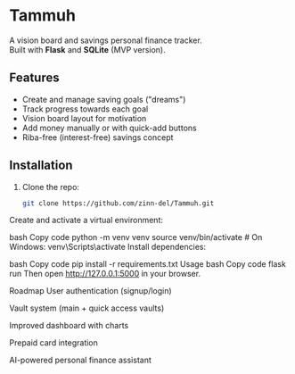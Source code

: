 # Tammuh
A vision board and savings personal finance tracker.  
Built with **Flask** and **SQLite** (MVP version).

## Features
- Create and manage saving goals ("dreams")
- Track progress towards each goal
- Vision board layout for motivation
- Add money manually or with quick-add buttons
- Riba-free (interest-free) savings concept

## Installation
1. Clone the repo:
   ```bash
   git clone https://github.com/zinn-del/Tammuh.git
Create and activate a virtual environment:

bash
Copy code
python -m venv venv
source venv/bin/activate  # On Windows: venv\Scripts\activate
Install dependencies:

bash
Copy code
pip install -r requirements.txt
Usage
bash
Copy code
flask run
Then open http://127.0.0.1:5000 in your browser.

Roadmap
User authentication (signup/login)

Vault system (main + quick access vaults)

Improved dashboard with charts

Prepaid card integration

AI-powered personal finance assistant
